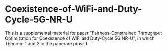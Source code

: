 # Coexistence-of-WiFi-and-Duty-Cycle-5G-NR-U
This is a supplemental material for paper "Fairness-Constrained Throughput Optimization for Coexistence of WiFi and Duty-Cycle 5G NR-U", in which Theorem 1 and 2 in the paperare proved.
